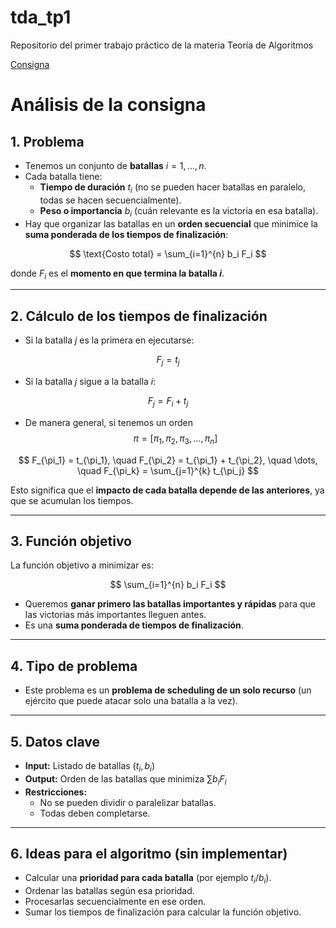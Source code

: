 # tda_tp1
Repositorio del primer trabajo práctico de la materia Teoría de Algoritmos

[Consigna](https://algoritmos-rw.github.io/tda_bg/tps/2025_2/tp1/)

# Análisis de la consigna

## 1. Problema
- Tenemos un conjunto de **batallas** $i = 1, ..., n$.
- Cada batalla tiene:
  - **Tiempo de duración** $t_i$ (no se pueden hacer batallas en paralelo, todas se hacen secuencialmente).
  - **Peso o importancia** $b_i$ (cuán relevante es la victoria en esa batalla).
- Hay que organizar las batallas en un **orden secuencial** que minimice la **suma ponderada de los tiempos de finalización**:

$$
\text{Costo total} = \sum_{i=1}^{n} b_i F_i
$$

donde $F_i$ es el **momento en que termina la batalla $i$**.

---

## 2. Cálculo de los tiempos de finalización
- Si la batalla $j$ es la primera en ejecutarse:

$$
F_j = t_j
$$

- Si la batalla $j$ sigue a la batalla $i$:

$$
F_j = F_i + t_j
$$

- De manera general, si tenemos un orden
$$ \pi = [\pi_1, \pi_2, \pi_3, ..., \pi_n] $$

$$
F_{\pi_1} = t_{\pi_1}, \quad F_{\pi_2} = t_{\pi_1} + t_{\pi_2}, \quad \dots, \quad F_{\pi_k} = \sum_{j=1}^{k} t_{\pi_j}
$$

Esto significa que el **impacto de cada batalla depende de las anteriores**, ya que se acumulan los tiempos.

---

## 3. Función objetivo
La función objetivo a minimizar es:

$$
\sum_{i=1}^{n} b_i F_i
$$

- Queremos **ganar primero las batallas importantes y rápidas** para que las victorias más importantes lleguen antes.
- Es una **suma ponderada de tiempos de finalización**.

---

## 4. Tipo de problema
- Este problema es un **problema de scheduling de un solo recurso** (un ejército que puede atacar solo una batalla a la vez).

---

## 5. Datos clave
- **Input:** Listado de batallas $(t_i, b_i)$
- **Output:** Orden de las batallas que minimiza $\sum b_i F_i$
- **Restricciones:**
  - No se pueden dividir o paralelizar batallas.
  - Todas deben completarse.

---

## 6. Ideas para el algoritmo (sin implementar)
- Calcular una **prioridad para cada batalla** (por ejemplo $t_i / b_i$).
- Ordenar las batallas según esa prioridad.
- Procesarlas secuencialmente en ese orden.
- Sumar los tiempos de finalización para calcular la función objetivo.
